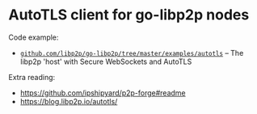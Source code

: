 # AutoTLS client for go-libp2p nodes

Code example:
- [`github.com/libp2p/go-libp2p/tree/master/examples/autotls`](https://github.com/libp2p/go-libp2p/tree/master/examples/autotls) – The libp2p 'host' with Secure WebSockets and AutoTLS

Extra reading: 
- https://github.com/ipshipyard/p2p-forge#readme
- https://blog.libp2p.io/autotls/
